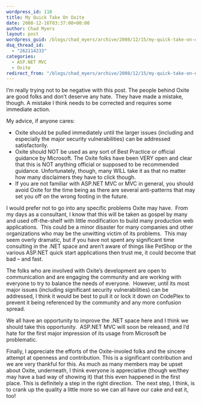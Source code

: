 ```yaml
---
wordpress_id: 118
title: My Quick Take On Oxite
date: 2008-12-16T03:37:00+00:00
author: Chad Myers
layout: post
wordpress_guid: /blogs/chad_myers/archive/2008/12/15/my-quick-take-on-oxite.aspx
dsq_thread_id:
  - "262114233"
categories:
  - ASP.NET MVC
  - Oxite
redirect_from: "/blogs/chad_myers/archive/2008/12/15/my-quick-take-on-oxite.aspx/"
---
```

I&rsquo;m really trying not to be negative with this post. The people behind Oxite are good folks and don&rsquo;t deserve any hate.&nbsp; They have made a mistake, though. A mistake I think needs to be corrected and requires some immediate action.

My advice, if anyone cares:

  * Oxite should be pulled immediately until the larger issues (including and especially the major security vulnerabilities) can be addressed satisfactorily. 
  * Oxite should NOT be used as any sort of Best Practice or official guidance by Microsoft. The Oxite folks have been VERY open and clear that this is NOT anything official or supposed to be recommended guidance. Unfortunately, though, many WILL take it as that no matter how many disclaimers they have to click though. 
  * If you are not familiar with ASP.NET MVC or MVC in general, you should avoid Oxite for the time being as there are several anti-patterns that may set you off on the wrong footing in the future.

I would prefer not to go into any specific problems Oxite may have.&nbsp; From my days as a consultant, I know that this will be taken as gospel by many and used off-the-shelf with little modification to build many production web applications.&nbsp; This could be a minor disaster for many companies and other organizations who may be the unwitting victim of its problems.&nbsp; This may seem overly dramatic, but if you have not spent any significant time consulting in the .NET space and aren&rsquo;t aware of things like PetShop or the various ASP.NET quick start applications then trust me, it could become that bad &ndash; and fast.

The folks who are involved with Oxite&rsquo;s development are open to communication and are engaging the community and are working with everyone to try to balance the needs of everyone.&nbsp; However, until its most major issues (including significant security vulnerabilities) can be addressed, I think it would be best to pull it or lock it down on CodePlex to prevent it being referenced by the community and any more confusion spread.

We all have an opportunity to improve the .NET space here and I think we should take this opportunity.&nbsp; ASP.NET MVC will soon be released, and I&rsquo;d hate for the first major impression of its usage from Microsoft be problematic.

Finally, I appreciate the efforts of the Oxite-involed folks and the sincere attempt at openness and contribution. This is a significant contribution and we are very thankful for this. As much as many members may be upset about Oxite, underneath, I think everyone is appreciative (though we/they may have a bad way of showing it) that this even happened in the first place. This is definitely a step in the right direction.&nbsp; The next step, I think, is to crank up the quality a little more so we can all have our cake and eat it, too!